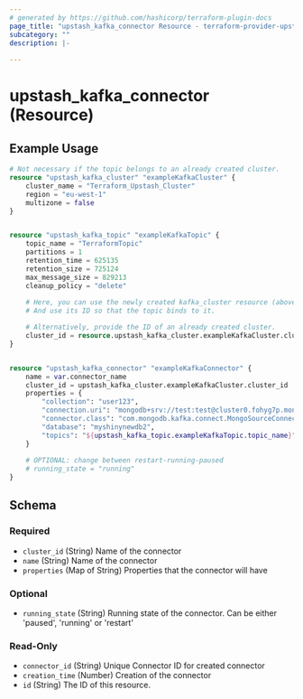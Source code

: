 ```yaml
---
# generated by https://github.com/hashicorp/terraform-plugin-docs
page_title: "upstash_kafka_connector Resource - terraform-provider-upstash"
subcategory: ""
description: |-
  
---
```


# upstash_kafka_connector (Resource)



## Example Usage

```terraform
# Not necessary if the topic belongs to an already created cluster.
resource "upstash_kafka_cluster" "exampleKafkaCluster" {
    cluster_name = "Terraform_Upstash_Cluster"
    region = "eu-west-1"
    multizone = false
}


resource "upstash_kafka_topic" "exampleKafkaTopic" {
    topic_name = "TerraformTopic"
    partitions = 1
    retention_time = 625135
    retention_size = 725124
    max_message_size = 829213
    cleanup_policy = "delete"
    
    # Here, you can use the newly created kafka_cluster resource (above) named exampleKafkaCluster.
    # And use its ID so that the topic binds to it.

    # Alternatively, provide the ID of an already created cluster.
    cluster_id = resource.upstash_kafka_cluster.exampleKafkaCluster.cluster_id
}


resource "upstash_kafka_connector" "exampleKafkaConnector" {
    name = var.connector_name
    cluster_id = upstash_kafka_cluster.exampleKafkaCluster.cluster_id
    properties = {
        "collection": "user123",
        "connection.uri": "mongodb+srv://test:test@cluster0.fohyg7p.mongodb.net/?retryWrites=true&w=majority",
        "connector.class": "com.mongodb.kafka.connect.MongoSourceConnector",
        "database": "myshinynewdb2",
        "topics": "${upstash_kafka_topic.exampleKafkaTopic.topic_name}"
    }
    
    # OPTIONAL: change between restart-running-paused
    # running_state = "running"
}
```

<!-- schema generated by tfplugindocs -->
## Schema

### Required

- `cluster_id` (String) Name of the connector
- `name` (String) Name of the connector
- `properties` (Map of String) Properties that the connector will have

### Optional

- `running_state` (String) Running state of the connector. Can be either 'paused', 'running' or 'restart'

### Read-Only

- `connector_id` (String) Unique Connector ID for created connector
- `creation_time` (Number) Creation of the connector
- `id` (String) The ID of this resource.

